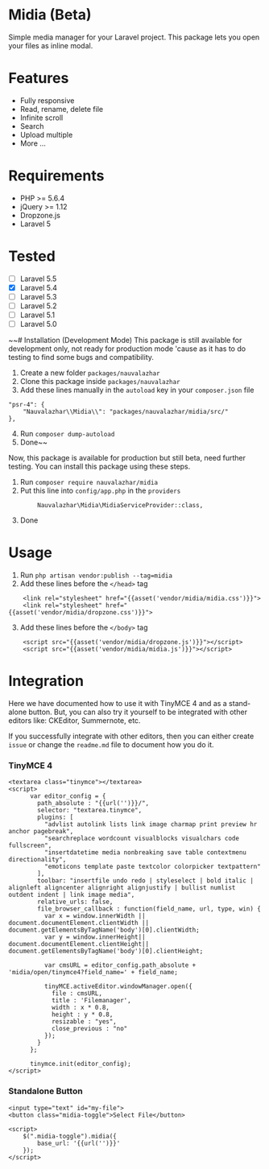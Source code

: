 # Midia (Beta)
Simple media manager for your Laravel project. This package lets you open your files as inline modal.

# Features
- Fully responsive
- Read, rename, delete file
- Infinite scroll
- Search
- Upload multiple
- More ...

# Requirements
- PHP >= 5.6.4
- jQuery >= 1.12
- Dropzone.js
- Laravel 5

# Tested
- [ ] Laravel 5.5
- [x] Laravel 5.4 
- [ ] Laravel 5.3 
- [ ] Laravel 5.2 
- [ ] Laravel 5.1 
- [ ] Laravel 5.0 

~~# Installation (Development Mode)
This package is still available for development only, not ready for production mode 'cause as it has to do testing to find some bugs and compatibility.
1. Create a new folder `packages/nauvalazhar`
2. Clone this package inside `packages/nauvalazhar`
3. Add these lines manually in the `autoload` key in your `composer.json` file
```
"psr-4": {
    "Nauvalazhar\\Midia\\": "packages/nauvalazhar/midia/src/"
},
```
4. Run `composer dump-autoload`
5. Done~~

Now, this package is available for production but still beta, need further testing. You can install this package using these steps.
1. Run `composer require nauvalazhar/midia`
2. Put this line into `config/app.php` in the `providers`
```
        Nauvalazhar\Midia\MidiaServiceProvider::class,
```
3. Done


# Usage
1. Run `php artisan vendor:publish --tag=midia`
2. Add these lines before the `</head>` tag
```
	<link rel="stylesheet" href="{{asset('vendor/midia/midia.css')}}">
	<link rel="stylesheet" href="{{asset('vendor/midia/dropzone.css')}}">
```
3. Add these lines before the `</body>` tag
```
	<script src="{{asset('vendor/midia/dropzone.js')}}"></script>
	<script src="{{asset('vendor/midia/midia.js')}}"></script>
```

# Integration
Here we have documented how to use it with TinyMCE 4 and as a stand-alone button. But, you can also try it yourself to be integrated with other editors like: CKEditor, Summernote, etc.

If you successfully integrate with other editors, then you can either create `issue` or change the `readme.md` file to document how you do it.

### TinyMCE 4
```
<textarea class="tinymce"></textarea>
<script>
	  var editor_config = {
	    path_absolute : "{{url('')}}/",
	    selector: "textarea.tinymce",
	    plugins: [
	      "advlist autolink lists link image charmap print preview hr anchor pagebreak",
	      "searchreplace wordcount visualblocks visualchars code fullscreen",
	      "insertdatetime media nonbreaking save table contextmenu directionality",
	      "emoticons template paste textcolor colorpicker textpattern"
	    ],
	    toolbar: "insertfile undo redo | styleselect | bold italic | alignleft aligncenter alignright alignjustify | bullist numlist outdent indent | link image media",
	    relative_urls: false,
	    file_browser_callback : function(field_name, url, type, win) {
	      var x = window.innerWidth || document.documentElement.clientWidth || document.getElementsByTagName('body')[0].clientWidth;
	      var y = window.innerHeight|| document.documentElement.clientHeight|| document.getElementsByTagName('body')[0].clientHeight;

	      var cmsURL = editor_config.path_absolute + 'midia/open/tinymce4?field_name=' + field_name;

	      tinyMCE.activeEditor.windowManager.open({
	        file : cmsURL,
	        title : 'Filemanager',
	        width : x * 0.8,
	        height : y * 0.8,
	        resizable : "yes",
	        close_previous : "no"
	      });
	    }
	  };

	  tinymce.init(editor_config);
</script>
```
### Standalone Button
```
<input type="text" id="my-file">
<button class="midia-toggle">Select File</button>

<script>
	$(".midia-toggle").midia({
		base_url: '{{url('')}}'
	});
</script>
```
